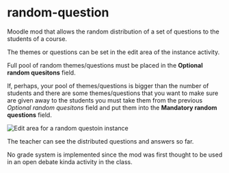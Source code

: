 # random-question

Moodle mod that allows the random distribution of a set of questions to the students of a course. 

The themes or questions can be set in the edit area of the instance activity. 

Full pool of random themes/questions must be placed in the **Optional random quesitons** field.

If, perhaps, your pool of themes/questions is bigger than the number of students and there are some themes/questions that you want to make sure are given away to the students you must take them from the previous *Optional random quesitons* field and put them into the **Mandatory random questions** field.

![Edit area for a random questoin instance](https://raw.githubusercontent.com/alfaschz/random-question/blob/master/random-question.png)

The teacher can see the distributed questions and answers so far. 

No grade system is implemented since the mod was first thought to be used in an open debate kinda activity in the class. 